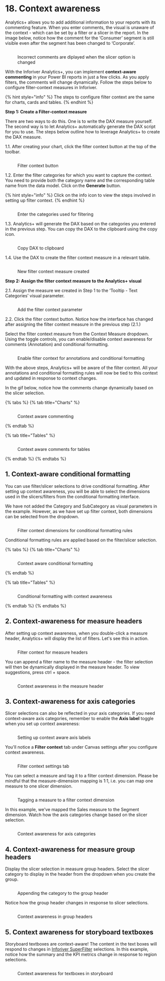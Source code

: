 # 18. Context awareness

Analytics+ allows you to add additional information to your reports with its commenting feature. When you enter comments, the visual is unaware of the context - which can be set by a filter or a slicer in the report. In the image below, notice how the comment for the ‘Consumer’ segment is still visible even after the segment has been changed to ‘Corporate’.

<figure><img src="../.gitbook/assets/image (662).png" alt=""><figcaption><p>Incorrect comments are diplayed when the slicer option is changed</p></figcaption></figure>

With the Inforiver Analytics+, you can implement **context-aware commenting** in your Power BI reports in just a few clicks. As you apply filters, the comments will change dynamically. Follow the steps below to configure filter-context measures in Inforiver. &#x20;

{% hint style="info" %}
The steps to configure filter context are the same for charts, cards and tables.
{% endhint %}

**Step 1: Create a Filter-context measure**&#x20;

There are two ways to do this. One is to write the DAX measure yourself. The second way is to let Analytics+ automatically generate the DAX script for you to use. The steps below outline how to leverage Analytics+ to create the DAX measure.

1.1. After creating your chart, click the filter context button at the top of the toolbar.

<figure><img src="../.gitbook/assets/image (663).png" alt=""><figcaption><p>Filter context button</p></figcaption></figure>

1.2. Enter the filter categories for which you want to capture the context. You need to provide both the category name and the corresponding table name from the data model. Click on the **Generate** button.&#x20;

{% hint style="info" %}
Click on the info icon to view the steps involved in setting up filter context.
{% endhint %}

<figure><img src="../.gitbook/assets/image (664).png" alt=""><figcaption><p>Enter the categories used for filtering</p></figcaption></figure>

1.3. Analytics+ will generate the DAX based on the categories you entered in the previous step.  You can copy the DAX to the clipboard using the copy icon.

<figure><img src="../.gitbook/assets/image (665).png" alt=""><figcaption><p>Copy DAX to clipboard</p></figcaption></figure>

1.4. Use the DAX to create the filter context measure in a relevant table.

<figure><img src="../.gitbook/assets/image (666).png" alt=""><figcaption><p>New filter context measure created </p></figcaption></figure>

**Step 2: Assign the filter context measure to the Analytics+ visual**

2.1. Assign the measure we created in Step 1 to the ‘Tooltip - Text Categories’ visual parameter.

<figure><img src="../.gitbook/assets/image (669).png" alt=""><figcaption><p>Add the filter context parameter</p></figcaption></figure>

&#x20;2.2. Click the filter context button. Notice how the interface has changed after assigning the filter context measure in the previous step (2.1.)&#x20;

Select the filter context measure from the Context Measure dropdown. Using the toggle controls, you can enable/disable context awareness for comments (Annotation) and conditional formatting.

<figure><img src="../.gitbook/assets/image (670).png" alt=""><figcaption><p>Enable filter context for annotations and conditional formatting</p></figcaption></figure>

With the above steps, Analytics+ will be aware of the filter context. All your annotations and conditional formatting rules will now be tied to this context and updated in response to context changes. 

&#x20;In the gif below, notice how the comments change dynamically based on the slicer selection.

{% tabs %}
{% tab title="Charts" %}
<figure><img src="../.gitbook/assets/Untitled Project (70).gif" alt=""><figcaption><p>Context aware commenting</p></figcaption></figure>
{% endtab %}

{% tab title="Tables" %}
<figure><img src="../.gitbook/assets/Untitled Project (113).gif" alt=""><figcaption><p>Context aware comments for tables</p></figcaption></figure>
{% endtab %}
{% endtabs %}

## 1. Context-aware conditional formatting

You can use filter/slicer selections to drive conditional formatting. After setting up context awareness, you will be able to select the dimensions used in the slicers/filters from the conditional formatting interface.

We have not added the Category and SubCategory as visual parameters in the example. However, as we have set up filter context, both dimensions can be selected from the dropdown.

<figure><img src="../.gitbook/assets/image (671).png" alt=""><figcaption><p>Filter context dimensions for conditional formatting rules</p></figcaption></figure>

Conditional formatting rules are applied based on the filter/slicer selection.

{% tabs %}
{% tab title="Charts" %}
<figure><img src="../.gitbook/assets/image (672).png" alt=""><figcaption><p>Context aware conditional formatting</p></figcaption></figure>
{% endtab %}

{% tab title="Tables" %}
<figure><img src="../.gitbook/assets/image (1367).png" alt=""><figcaption><p>Conditional formatting with context awareness</p></figcaption></figure>
{% endtab %}
{% endtabs %}

## 2. Context-awareness for measure headers

After setting up context awareness, when you double-click a measure header, Analytics+ will display the list of filters. Let's see this in action.

<figure><img src="../.gitbook/assets/image (1506).png" alt=""><figcaption><p>Filter context for measure headers</p></figcaption></figure>

You can append a filter name to the measure header - the filter selection will then be dynamically displayed in the measure header. To view suggestions, press ctrl + space.&#x20;

<figure><img src="../.gitbook/assets/image (1507).png" alt=""><figcaption><p>Context awareness in the measure header</p></figcaption></figure>

## 3. Context-awareness for axis categories

Slicer selections can also be reflected in your axis categories. If you need context-aware axis categories, remember to enable the **Axis label** toggle when you set up context awareness:

<figure><img src="../.gitbook/assets/image (1790).png" alt=""><figcaption><p>Setting up context aware axis labels</p></figcaption></figure>

You'll notice a **Filter context** tab under Canvas settings after you configure context awareness.

<figure><img src="../.gitbook/assets/image (1791).png" alt=""><figcaption><p>Filter context settings tab </p></figcaption></figure>

You can select a measure and tag it to a filter context dimension. Please be mindful that the measure-dimension mapping is 1:1, i.e. you can map one measure to one slicer dimension.&#x20;

<figure><img src="../.gitbook/assets/image (1792).png" alt=""><figcaption><p>Tagging a measure to a filter context dimension</p></figcaption></figure>

In this example, we've mapped the Sales measure to the Segment dimension. Watch how the axis categories change based on the slicer selection.

<figure><img src="../.gitbook/assets/Untitled Project (147).gif" alt=""><figcaption><p>Context awareness for axis categories</p></figcaption></figure>

## 4. Context-awareness for measure group headers

Display the slicer selection in measure group headers. Select the slicer category to display in the header from the dropdown when you create the group.&#x20;

<figure><img src="../.gitbook/assets/image (133).png" alt=""><figcaption><p>Appending the category to the group header</p></figcaption></figure>

Notice how the group header changes in response to slicer selections.

<figure><img src="../.gitbook/assets/FilterContextGroupMeasureHeaders.gif" alt=""><figcaption><p>Context awareness in group headers</p></figcaption></figure>

## 5. **Context awareness for storyboard textboxes**

Storyboard textboxes are context-aware! The content in the text boxes will respond to changes in [Inforiver SuperFilter](https://inforiver.com/super-filter/) selections. In this example, notice how the summary and the KPI metrics change in response to region selections.

<figure><img src="../.gitbook/assets/StoryboardFilterContext.gif" alt=""><figcaption><p>Context awareness for textboxes in storyboard</p></figcaption></figure>
